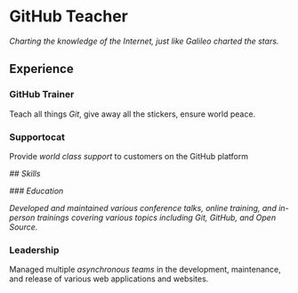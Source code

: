 # GitHub Teacher

_Charting the knowledge of the Internet, just like Galileo charted the stars._

## Experience

### GitHub Trainer

Teach all things *Git*, give away all the stickers, ensure world peace.
<!--
  Note here: Learners -- yup, you found the error!
  Course maintainers -- leave the italics with * instead of _ for the error case.
-->

### Supportocat

Provide _world class support_ to customers on the GitHub platform

_## Skills_

_### Education_

_Developed and maintained various conference talks, online training, and in-person trainings covering various topics including Git, GitHub, and Open Source._ 

### Leadership

Managed multiple _asynchronous teams_ in the development, maintenance, and release of various web applications and websites.
